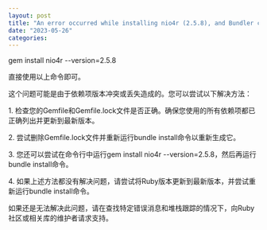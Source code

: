 ```yaml
---
layout: post
title: "An error occurred while installing nio4r (2.5.8), and Bundler cannot continue."
date: "2023-05-26"
categories: 
---
```

<p>gem install nio4r --version=2.5.8</p>
<p>直接使用以上命令即可。</p>
<p>这个问题可能是由于依赖项版本冲突或丢失造成的。您可以尝试以下解决方法：</p>
<p>1. 检查您的Gemfile和Gemfile.lock文件是否正确。确保您使用的所有依赖项都已正确列出并更新到最新版本。</p>
<p>2. 尝试删除Gemfile.lock文件并重新运行bundle install命令以重新生成它。</p>
<p>3. 您还可以尝试在命令行中运行gem install nio4r --version=2.5.8，然后再运行bundle install命令。</p>
<p>4. 如果上述方法都没有解决问题，请尝试将Ruby版本更新到最新版本，并尝试重新运行bundle install命令。</p>
<p>如果还是无法解决此问题，请在查找特定错误消息和堆栈跟踪的情况下，向Ruby社区或相关库的维护者请求支持。</p>
